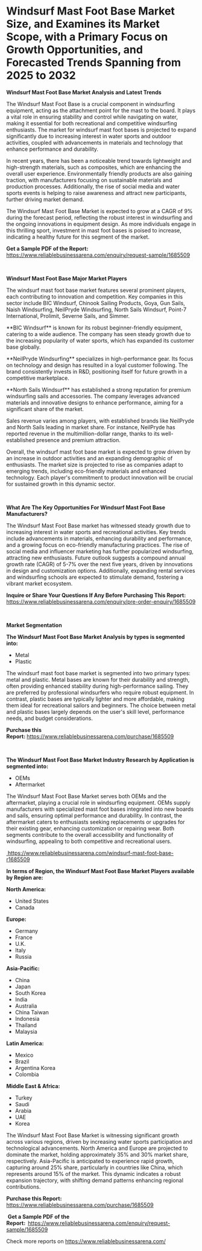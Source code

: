 <p><h1>Windsurf Mast Foot Base Market Size, and Examines its Market Scope, with a Primary Focus on Growth Opportunities, and Forecasted Trends Spanning from 2025 to 2032</h1></p><p><strong>Windsurf Mast Foot Base Market Analysis and Latest Trends</strong></p>
<p><p>The Windsurf Mast Foot Base is a crucial component in windsurfing equipment, acting as the attachment point for the mast to the board. It plays a vital role in ensuring stability and control while navigating on water, making it essential for both recreational and competitive windsurfing enthusiasts. The market for windsurf mast foot bases is projected to expand significantly due to increasing interest in water sports and outdoor activities, coupled with advancements in materials and technology that enhance performance and durability.</p><p>In recent years, there has been a noticeable trend towards lightweight and high-strength materials, such as composites, which are enhancing the overall user experience. Environmentally friendly products are also gaining traction, with manufacturers focusing on sustainable materials and production processes. Additionally, the rise of social media and water sports events is helping to raise awareness and attract new participants, further driving market demand.</p><p>The Windsurf Mast Foot Base Market is expected to grow at a CAGR of 9% during the forecast period, reflecting the robust interest in windsurfing and the ongoing innovations in equipment design. As more individuals engage in this thrilling sport, investment in mast foot bases is poised to increase, indicating a healthy future for this segment of the market.</p></p>
<p><strong>Get a Sample PDF of the Report:&nbsp;</strong> <a href="https://www.reliablebusinessarena.com/enquiry/request-sample/1685509?utm_campaign=3457&utm_medium=2&utm_source=Github&utm_content=ia&utm_term=24032025&utm_id=windsurf-mast-foot-base">https://www.reliablebusinessarena.com/enquiry/request-sample/1685509</a></p>
<p>&nbsp;</p>
<p><strong>Windsurf Mast Foot Base Major Market Players</strong></p>
<p><p>The windsurf mast foot base market features several prominent players, each contributing to innovation and competition. Key companies in this sector include BIC Windsurf, Chinook Sailing Products, Goya, Gun Sails, Naish Windsurfing, NeilPryde Windsurfing, North Sails Windsurf, Point-7 International, Prolimit, Severne Sails, and Simmer.</p><p>**BIC Windsurf** is known for its robust beginner-friendly equipment, catering to a wide audience. The company has seen steady growth due to the increasing popularity of water sports, which has expanded its customer base globally.</p><p>**NeilPryde Windsurfing** specializes in high-performance gear. Its focus on technology and design has resulted in a loyal customer following. The brand consistently invests in R&D, positioning itself for future growth in a competitive marketplace.</p><p>**North Sails Windsurf** has established a strong reputation for premium windsurfing sails and accessories. The company leverages advanced materials and innovative designs to enhance performance, aiming for a significant share of the market.</p><p>Sales revenue varies among players, with established brands like NeilPryde and North Sails leading in market share. For instance, NeilPryde has reported revenue in the multimillion-dollar range, thanks to its well-established presence and premium attraction.</p><p>Overall, the windsurf mast foot base market is expected to grow driven by an increase in outdoor activities and an expanding demographic of enthusiasts. The market size is projected to rise as companies adapt to emerging trends, including eco-friendly materials and enhanced technology. Each player's commitment to product innovation will be crucial for sustained growth in this dynamic sector.</p></p>
<p>&nbsp;</p>
<p><strong>What Are The Key Opportunities For Windsurf Mast Foot Base Manufacturers?</strong></p>
<p><p>The Windsurf Mast Foot Base market has witnessed steady growth due to increasing interest in water sports and recreational activities. Key trends include advancements in materials, enhancing durability and performance, and a growing focus on eco-friendly manufacturing practices. The rise of social media and influencer marketing has further popularized windsurfing, attracting new enthusiasts. Future outlook suggests a compound annual growth rate (CAGR) of 5-7% over the next five years, driven by innovations in design and customization options. Additionally, expanding rental services and windsurfing schools are expected to stimulate demand, fostering a vibrant market ecosystem.</p></p>
<p><strong>Inquire or Share Your Questions If Any Before Purchasing This Report:</strong> <a href="https://www.reliablebusinessarena.com/enquiry/pre-order-enquiry/1685509?utm_campaign=3457&utm_medium=2&utm_source=Github&utm_content=ia&utm_term=24032025&utm_id=windsurf-mast-foot-base">https://www.reliablebusinessarena.com/enquiry/pre-order-enquiry/1685509</a></p>
<p>&nbsp;</p>
<p><strong>Market Segmentation</strong></p>
<p><strong>The Windsurf Mast Foot Base Market Analysis by types is segmented into:</strong></p>
<p><ul><li>Metal</li><li>Plastic</li></ul></p>
<p><p>The windsurf mast foot base market is segmented into two primary types: metal and plastic. Metal bases are known for their durability and strength, often providing enhanced stability during high-performance sailing. They are preferred by professional windsurfers who require robust equipment. In contrast, plastic bases are typically lighter and more affordable, making them ideal for recreational sailors and beginners. The choice between metal and plastic bases largely depends on the user's skill level, performance needs, and budget considerations.</p></p>
<p><strong>Purchase this Report:&nbsp;</strong><a href="https://www.reliablebusinessarena.com/purchase/1685509?utm_campaign=3457&utm_medium=2&utm_source=Github&utm_content=ia&utm_term=24032025&utm_id=windsurf-mast-foot-base">https://www.reliablebusinessarena.com/purchase/1685509</a></p>
<p>&nbsp;</p>
<p><strong>The Windsurf Mast Foot Base Market Industry Research by Application is segmented into:</strong></p>
<p><ul><li>OEMs</li><li>Aftermarket</li></ul></p>
<p><p>The Windsurf Mast Foot Base Market serves both OEMs and the aftermarket, playing a crucial role in windsurfing equipment. OEMs supply manufacturers with specialized mast foot bases integrated into new boards and sails, ensuring optimal performance and durability. In contrast, the aftermarket caters to enthusiasts seeking replacements or upgrades for their existing gear, enhancing customization or repairing wear. Both segments contribute to the overall accessibility and functionality of windsurfing, appealing to both competitive and recreational users.</p></p>
<p><a href="https://www.reliablebusinessarena.com/windsurf-mast-foot-base-r1685509?utm_campaign=3457&utm_medium=2&utm_source=Github&utm_content=ia&utm_term=24032025&utm_id=windsurf-mast-foot-base">&nbsp;https://www.reliablebusinessarena.com/windsurf-mast-foot-base-r1685509</a></p>
<p><strong>In terms of Region, the Windsurf Mast Foot Base Market Players available by Region are:</strong></p>
<p>
    <p> <strong> North America: </strong>
        <ul>
            <li>United States</li>
            <li>Canada</li>
        </ul>
        </p> 
    <p> <strong> Europe: </strong>
        <ul>
            <li>Germany</li>
            <li>France</li>
            <li>U.K.</li>
            <li>Italy</li>
            <li>Russia</li>
        </ul>
        </p> 
    <p> <strong> Asia-Pacific: </strong>
        <ul>
            <li>China</li>
            <li>Japan</li>
            <li>South Korea</li>
            <li>India</li>
            <li>Australia</li>
            <li>China Taiwan</li>
            <li>Indonesia</li>
            <li>Thailand</li>
            <li>Malaysia</li>
        </ul>
        </p> 
    <p> <strong> Latin America: </strong>
        <ul>
            <li>Mexico</li>
            <li>Brazil</li>
            <li>Argentina Korea</li>
            <li>Colombia</li>
        </ul>
        </p> 
    <p> <strong> Middle East & Africa: </strong>
        <ul>
            <li>Turkey</li>
            <li>Saudi</li>
            <li>Arabia</li>
            <li>UAE</li>
            <li>Korea</li>
        </ul>
    </p>
    </p>
<p><p>The Windsurf Mast Foot Base Market is witnessing significant growth across various regions, driven by increasing water sports participation and technological advancements. North America and Europe are projected to dominate the market, holding approximately 35% and 30% market share, respectively. Asia-Pacific is anticipated to experience rapid growth, capturing around 25% share, particularly in countries like China, which represents around 15% of the market. This dynamic indicates a robust expansion trajectory, with shifting demand patterns enhancing regional contributions.</p></p>
<p><strong>Purchase this Report: </strong><a href="https://www.reliablebusinessarena.com/purchase/1685509?utm_campaign=3457&utm_medium=2&utm_source=Github&utm_content=ia&utm_term=24032025&utm_id=windsurf-mast-foot-base">https://www.reliablebusinessarena.com/purchase/1685509</a></p>
<p>&nbsp;<strong>Get a Sample PDF of the Report:&nbsp;&nbsp;</strong><a href="https://www.reliablebusinessarena.com/enquiry/request-sample/1685509?utm_campaign=3457&utm_medium=2&utm_source=Github&utm_content=ia&utm_term=24032025&utm_id=windsurf-mast-foot-base">https://www.reliablebusinessarena.com/enquiry/request-sample/1685509</a></p>
<p><strong></strong></p>
<p>Check more reports on <a href="https://www.reliablebusinessarena.com/?utm_campaign=3457&utm_medium=2&utm_source=Github&utm_content=ia&utm_term=24032025&utm_id=windsurf-mast-foot-base">https://www.reliablebusinessarena.com/</a></p>